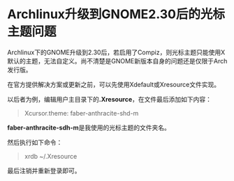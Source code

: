 # Archlinux升级到GNOME2.30后的光标主题问题

<p>Archlinux下的GNOME升级到2.30后，若启用了Compiz，则光标主题只能使用X默认的主题，无法自定义。尚不清楚是GNOME新版本自身的问题还是仅限于Arch发行版。</p>

<p>在官方提供解决方案或更新之前，可以先使用Xdefault或Xresource文件实现。</p>

<p>以后者为例，编辑用户主目录下的<strong>.Xresource</strong>，在文件最后添加如下内容：</p>

<blockquote>
  <p>Xcursor.theme: faber-anthracite-shd-m</p>
</blockquote>

<p><strong>faber-anthracite-sdh-m</strong>是我使用的光标主题的文件夹名。</p>

<p>然后执行如下命令：</p>

<blockquote>
  <p>xrdb ~/.Xresource</p>
</blockquote>

<p>最后注销并重新登录即可。</p>

